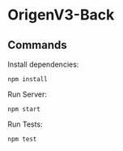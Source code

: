 # OrigenV3-Back
## Commands
Install dependencies:

    npm install

Run Server:

    npm start

Run Tests:

    npm test
